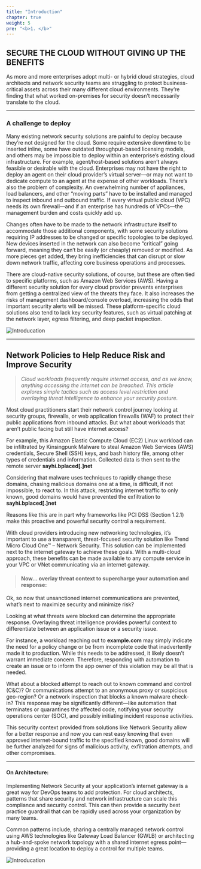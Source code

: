 ```yaml
---
title: "Introduction"
chapter: true
weight: 5
pre: "<b>1. </b>"
---
```


## SECURE THE CLOUD WITHOUT GIVING UP THE BENEFITS
As more and more enterprises adopt multi- or hybrid cloud strategies, cloud architects and network security teams are struggling to protect business-critical assets across their many different cloud environments. They’re finding that what worked on-premises for security doesn’t necessarily translate to the cloud.

---

### A challenge to deploy

Many existing network security solutions are painful to deploy because they’re not designed for the cloud. Some require extensive downtime to be inserted inline, some have outdated throughput-based licensing models, and others may be impossible to deploy within an enterprise’s existing
cloud infrastructure. For example, agent/host-based solutions aren’t always feasible or desirable with the cloud. Enterprises may not have the right
to deploy an agent on their cloud provider’s virtual server—or may not want to dedicate compute to an agent at the expense of other workloads.
There’s also the problem of complexity. An overwhelming number of appliances, load balancers, and other “moving parts” have to be installed and
managed to inspect inbound and outbound traffic. If every virtual public cloud (VPC) needs its own firewall—and if an enterprise has hundreds of
VPCs—the management burden and costs quickly add up.

Changes often have to be made to the network infrastructure itself to accommodate those additional components, with some security solutions
requiring IP addresses to be changed or specific topologies to be deployed. New devices inserted in the network can also become “critical” going
forward, meaning they can’t be easily (or cheaply) removed or modified. As more pieces get added, they bring inefficiencies that can disrupt or
slow down network traffic, affecting core business operations and processes.

There are cloud-native security solutions, of course, but these are often tied to specific platforms, such as Amazon Web Services (AWS). Having a different security solution for every cloud provider prevents enterprises from getting a centralized view of the threats they face.
It also increases the risks of management dashboard/console overload, increasing the odds that important security alerts will be missed. These
platform-specific cloud solutions also tend to lack key security features, such as virtual patching at the network layer, egress filtering, and deep
packet inspection.

![Introducation](/images/intro.png)

---

## Network Policies to Help Reduce Risk and Improve Security

>*Cloud workloads frequently require internet access, and as we know, anything accessing the internet can be breached. This article explores simple tactics such as access level restriction and overlaying threat intelligence to enhance your security posture.*


Most cloud practitioners start their network control journey looking at security groups, firewalls, or web application firewalls (WAF) to protect their public applications from inbound attacks.  But what about workloads that aren’t public facing but still have internet access?

For example, this Amazon Elastic Compute Cloud (EC2) Linux workload can be infiltrated by Kinsingpunk Malware to steal Amazon Web Services (AWS) credentials, Secure Shell (SSH) keys, and bash history file, among other types of credentials and information. Collected data is then sent to the remote server **sayhi.bplaced[.]net**

Considering that malware uses techniques to rapidly change these domains, chasing malicious domains one at a time, is difficult, if not impossible, to react to.  In this attack, restricting internet traffic to only known, good domains would have prevented the exfiltration to **sayhi.bplaced[.]net**

Reasons like this are in part why frameworks like PCI DSS (Section 1.2.1) make this proactive and powerful security control a requirement.

With cloud providers introducing new networking technologies, it’s important to use a transparent, threat-focused security solution like Trend Micro Cloud One™ – Network Security. This solution can be implemented next to the internet gateway to achieve these goals.  With a multi-cloud approach, these benefits can be made available to any compute service in your VPC or VNet communicating via an internet gateway.

> <h4>Now… overlay threat context to supercharge your automation and response:</h4>

Ok, so now that unsanctioned internet communications are prevented, what’s next to maximize security and minimize risk?

Looking at what threats were blocked can determine the appropriate response.  Overlaying threat intelligence provides powerful context to differentiate between an application issue or a security issue.

For instance, a workload reaching out to **example.com** may simply indicate the need for a policy change or be from incomplete code that inadvertently made it to production.  While this needs to be addressed, it likely doesn’t warrant immediate concern. Therefore, responding with automation to create an issue or to inform the app owner of this violation may be all that is needed.

What about a blocked attempt to reach out to known command and control (C&C)?  Or communications attempt to an anonymous proxy or suspicious geo-region?  Or a network inspection that blocks a known malware check-in?  This response may be significantly different—like automation that terminates or quarantines the affected code, notifying your security operations center (SOC), and possibly initiating incident response activities.

This security context provided from solutions like Network Security allow for a better response and now you can rest easy knowing that even approved internet-bound traffic to the specified known, good domains will be further analyzed for signs of malicious activity, exfiltration attempts, and other compromises.

--- 

<h4>On Architecture:</h4>

Implementing Network Security at your application’s internet gateway is a great way for DevOps teams to add protection.  For cloud architects, patterns that share security and network infrastructure can scale this compliance and security control.  This can then provide a security best practice guardrail that can be rapidly used across your organization by many teams.

Common patterns include, sharing a centrally managed network control using AWS technologies like Gateway Load Balancer (GWLB) or architecting a hub-and-spoke network topology with a shared internet egress point—providing a great location to deploy a control for multiple teams.

![Introducation](/images/intro_2.png)